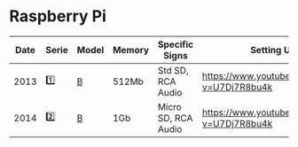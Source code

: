# Raspberry Pi

| Date | Serie | Model                                                                              | Memory | Specific Signs    | Setting Up                                       |
|------|-------|------------------------------------------------------------------------------------|--------|-------------------|---------------------------------------------------|
| 2013 | :one: | [B](https://raspberry-projects.com/pi/category/pi-hardware/raspberry-pi-model-b)  | 512Mb  | Std SD, RCA Audio | https://www.youtube.com/watch?v=U7Dj7R8bu4k       |
| 2014 | :two: | [B](https://raspberry-projects.com/pi/category/pi-hardware/raspberry-pi-2-model-b)| 1Gb  | Micro SD, RCA Audio | https://www.youtube.com/watch?v=U7Dj7R8bu4k       |

